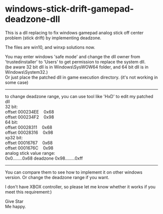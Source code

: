 # windows-stick-drift-gamepad-deadzone-dll
This is a dll replacing to fix windows gamepad analog stick off center problem (stick drift) by implementing deadzone.

The files are win10, and winxp solutions now.

You may enter windows 'safe mode' and change the dll owner from 'trustedinstaller' to 'Users' to get permission to replace the system dll.  
(be aware 32 bit dll is in Windows\SysWOW64 folder, and 64 bit dll is in Windows\System32.)  
Or just place the patched dll in game execution directory. (it's not working in some case)  

****
to change deadzone range, you can use tool like 'HxD' to edit my patched dll  
32 bit:  
offset 000234EE &nbsp;&nbsp;&nbsp;0x68  
offset 000234F2 &nbsp;&nbsp;&nbsp;0x98  
64 bit:  
offset 00028311 &nbsp;&nbsp;&nbsp;0x68  
offset 00028316 &nbsp;&nbsp;&nbsp;0x98  
xp32 bit:  
offset 00016767 &nbsp;&nbsp;&nbsp;0x68  
offset 0001676C &nbsp;&nbsp;&nbsp;0x98  
analog stick value range:  
0x0........0x68 deadzone 0x98........0xff  
****

You can compare them to see how to implement it on other windows version.
Or change the deadzone range if you want.

I don't have XBOX controller, so please let me know whether it works if you meet this requirement:)

Give Star  
Me happy.
